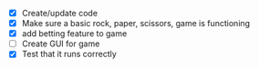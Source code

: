 
- [X] Create/update code 
- [X] Make sure a basic rock, paper, scissors, game is functioning
- [X] add betting feature to game 
- [ ] Create GUI for game
- [X] Test that it runs correctly
